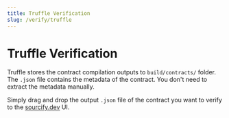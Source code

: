 ```yaml
---
title: Truffle Verification
slug: /verify/truffle
---
```


# Truffle Verification

Truffle stores the contract compilation outputs to `build/contracts/` folder. The `.json` file contains the metadata of the contract. You don't need to extract the metadata manually.

Simply drag and drop the output `.json` file of the contract you want to verify to the [sourcify.dev](https://sourcify.dev) UI.
